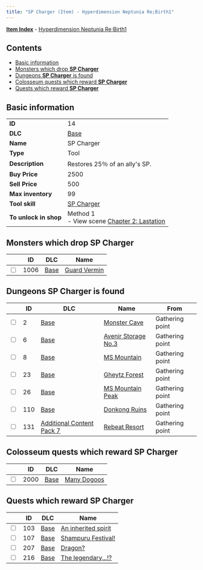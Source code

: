 ```yaml
---
title: "SP Charger (Item) - Hyperdimension Neptunia Re;Birth1"
---
```


[**Item Index**](/neptunia/rb1/item/index.html) - [Hyperdimension Neptunia Re;Birth1](/neptunia/rb1)

## Contents

- [Basic information](#basic-information)
- [Monsters which drop **SP Charger**](#monsters-which-drop-sp-charger)
- [Dungeons **SP Charger** is found](#dungeons-sp-charger-is-found)
- [Colosseum quests which reward **SP Charger**](#colosseum-quests-which-reward-sp-charger)
- [Quests which reward **SP Charger**](#quests-which-reward-sp-charger)

## Basic information

|   |   |
| -- | -- |
| **ID** | 14 |
| **DLC** | [Base](/neptunia/rb1/dlc/1-base.html) |
| **Name** | SP Charger |
| **Type** | Tool |
| **Description** | Restores 25％ of an ally's SP. |
| **Buy Price** | 2500 |
| **Sell Price** | 500 |
| **Max inventory** | 99 |
| **Tool skill** | [SP Charger](/neptunia/rb1/skill/1-10014-sp-charger.html) |
| **To unlock in shop** | Method 1<br />- View scene [Chapter 2: Lastation](/neptunia/rb1/scene/1-202-chapter-2-lastation.html) |


## Monsters which drop **SP Charger**

|    | ID | DLC | Name |
| -- | -- | --- | ---- |
| <input type="checkbox" id="rb1-monster-1-1006" class="trackbox" /> | 1006 | [Base](/neptunia/rb1/dlc/1-base.html) | [Guard Vermin](/neptunia/rb1/monster/1-1006-guard-vermin.html) |


## Dungeons **SP Charger** is found

|    | ID | DLC | Name | From |
| -- | -- | --- | ---- | ---- |
| <input type="checkbox" id="rb1-dungeon-1-2" class="trackbox" /> | 2 | [Base](/neptunia/rb1/dlc/1-base.html) | [Monster Cave](/neptunia/rb1/dungeon/1-2-monster-cave.html) | Gathering point |
| <input type="checkbox" id="rb1-dungeon-1-6" class="trackbox" /> | 6 | [Base](/neptunia/rb1/dlc/1-base.html) | [Avenir Storage No.3](/neptunia/rb1/dungeon/1-6-avenir-storage-no-3.html) | Gathering point |
| <input type="checkbox" id="rb1-dungeon-1-8" class="trackbox" /> | 8 | [Base](/neptunia/rb1/dlc/1-base.html) | [MS Mountain](/neptunia/rb1/dungeon/1-8-ms-mountain.html) | Gathering point |
| <input type="checkbox" id="rb1-dungeon-1-23" class="trackbox" /> | 23 | [Base](/neptunia/rb1/dlc/1-base.html) | [Gheytz Forest](/neptunia/rb1/dungeon/1-23-gheytz-forest.html) | Gathering point |
| <input type="checkbox" id="rb1-dungeon-1-26" class="trackbox" /> | 26 | [Base](/neptunia/rb1/dlc/1-base.html) | [MS Mountain Peak](/neptunia/rb1/dungeon/1-26-ms-mountain-peak.html) | Gathering point |
| <input type="checkbox" id="rb1-dungeon-1-110" class="trackbox" /> | 110 | [Base](/neptunia/rb1/dlc/1-base.html) | [Donkong Ruins](/neptunia/rb1/dungeon/1-110-donkong-ruins.html) | Gathering point |
| <input type="checkbox" id="rb1-dungeon-16-131" class="trackbox" /> | 131 | [Additional Content Pack 7](/neptunia/rb1/dlc/16-pack7.html) | [Rebeat Resort](/neptunia/rb1/dungeon/16-131-rebeat-resort.html) | Gathering point |


## Colosseum quests which reward **SP Charger**

|    | ID | DLC | Name |
| -- | -- | --- | ---- |
| <input type="checkbox" id="rb1-colosseum-1-2000" class="trackbox" /> | 2000 | [Base](/neptunia/rb1/dlc/1-base.html) | [Many Dogoos](/neptunia/rb1/colosseum/1-2000-many-dogoos.html) |


## Quests which reward **SP Charger**

|    | ID | DLC | Name |
| -- | -- | --- | ---- |
| <input type="checkbox" id="rb1-quest-1-103" class="trackbox" /> | 103 | [Base](/neptunia/rb1/dlc/1-base.html) | [An inherited spirit](/neptunia/rb1/quest/1-103-an-inherited-spirit.html) |
| <input type="checkbox" id="rb1-quest-1-107" class="trackbox" /> | 107 | [Base](/neptunia/rb1/dlc/1-base.html) | [Shampuru Festival!](/neptunia/rb1/quest/1-107-shampuru-festival.html) |
| <input type="checkbox" id="rb1-quest-1-207" class="trackbox" /> | 207 | [Base](/neptunia/rb1/dlc/1-base.html) | [Dragon?](/neptunia/rb1/quest/1-207-dragon.html) |
| <input type="checkbox" id="rb1-quest-1-216" class="trackbox" /> | 216 | [Base](/neptunia/rb1/dlc/1-base.html) | [The legendary...!?](/neptunia/rb1/quest/1-216-the-legendary.html) |
